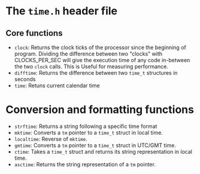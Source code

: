 # The `time.h` header file

## Core functions

- `clock`: Returns the clock ticks of the processor since the beginning of program.
  Dividing the difference between two "clocks" with CLOCKS_PER_SEC will give the
  execution time of any code in-between the two `clock` calls.
  This is Useful for measuring performance.
- `difftime`: Returns the difference between two `time_t` structures in seconds
- `time`: Retuns current calendar time

# Conversion and formatting functions

- `strftime`: Returns a string following a specific time format
- `mktime`: Converts a `tm` pointer to a `time_t` struct in local time.
- `localtime`: Reverse of `mktime`.
- `gmtime`: Converts a `tm` pointer to a `time_t` struct in UTC/GMT time.
- `ctime`: Takes a `time_t` struct and returns its string representation in local time.
- `asctime`: Returns the string representation of a `tm` pointer.
